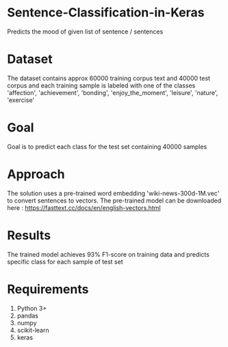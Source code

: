 # Sentence-Classification-in-Keras
Predicts the mood of given list of sentence / sentences

# Dataset 
The dataset contains approx 60000 training corpus text and 40000 test corpus and each training sample is labeled with one of the classes 
'affection', 'achievement', 'bonding', 'enjoy_the_moment', 'leisure', 'nature', 'exercise'

# Goal
Goal is to predict each class for the test set containing 40000 samples

# Approach
The solution uses a pre-trained word embedding 'wiki-news-300d-1M.vec' to convert sentences to vectors. The pre-trained model can be downloaded here : https://fasttext.cc/docs/en/english-vectors.html

# Results
The trained model achieves 93% F1-score on training data and predicts specific class for each sample of test set

# Requirements

1. Python 3+
2. pandas
3. numpy
4. scikit-learn
5. keras
